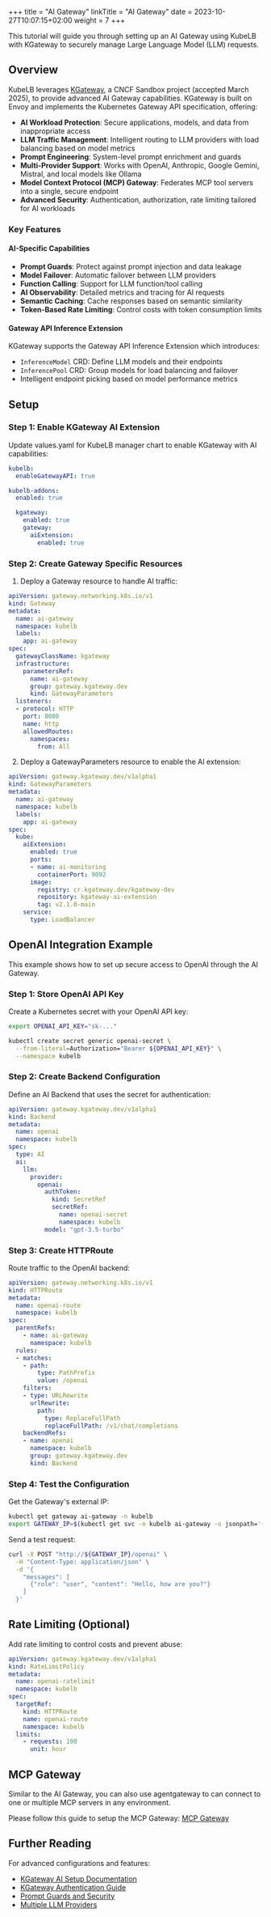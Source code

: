 +++
title = "AI Gateway"
linkTitle = "AI Gateway"
date = 2023-10-27T10:07:15+02:00
weight = 7
+++

This tutorial will guide you through setting up an AI Gateway using KubeLB with KGateway to securely manage Large Language Model (LLM) requests.

## Overview

KubeLB leverages [KGateway](https://kgateway.dev/), a CNCF Sandbox project (accepted March 2025), to provide advanced AI Gateway capabilities. KGateway is built on Envoy and implements the Kubernetes Gateway API specification, offering:

- **AI Workload Protection**: Secure applications, models, and data from inappropriate access
- **LLM Traffic Management**: Intelligent routing to LLM providers with load balancing based on model metrics
- **Prompt Engineering**: System-level prompt enrichment and guards
- **Multi-Provider Support**: Works with OpenAI, Anthropic, Google Gemini, Mistral, and local models like Ollama
- **Model Context Protocol (MCP) Gateway**: Federates MCP tool servers into a single, secure endpoint
- **Advanced Security**: Authentication, authorization, rate limiting tailored for AI workloads

### Key Features

#### AI-Specific Capabilities

- **Prompt Guards**: Protect against prompt injection and data leakage
- **Model Failover**: Automatic failover between LLM providers
- **Function Calling**: Support for LLM function/tool calling
- **AI Observability**: Detailed metrics and tracing for AI requests
- **Semantic Caching**: Cache responses based on semantic similarity
- **Token-Based Rate Limiting**: Control costs with token consumption limits

#### Gateway API Inference Extension

KGateway supports the Gateway API Inference Extension which introduces:

- `InferenceModel` CRD: Define LLM models and their endpoints
- `InferencePool` CRD: Group models for load balancing and failover
- Intelligent endpoint picking based on model performance metrics

## Setup

### Step 1: Enable KGateway AI Extension

Update values.yaml for KubeLB manager chart to enable KGateway with AI capabilities:

```yaml
kubelb:
  enableGatewayAPI: true

kubelb-addons:
  enabled: true

  kgateway:
    enabled: true
    gateway:
      aiExtension:
        enabled: true
```

### Step 2: Create Gateway Specific Resources

1. Deploy a Gateway resource to handle AI traffic:

```yaml
apiVersion: gateway.networking.k8s.io/v1
kind: Gateway
metadata:
  name: ai-gateway
  namespace: kubelb
  labels:
    app: ai-gateway
spec:
  gatewayClassName: kgateway
  infrastructure:
    parametersRef:
      name: ai-gateway
      group: gateway.kgateway.dev
      kind: GatewayParameters
  listeners:
  - protocol: HTTP
    port: 8080
    name: http
    allowedRoutes:
      namespaces:
        from: All
```

2. Deploy a GatewayParameters resource to enable the AI extension:

```yaml
apiVersion: gateway.kgateway.dev/v1alpha1
kind: GatewayParameters
metadata:
  name: ai-gateway
  namespace: kubelb
  labels:
    app: ai-gateway
spec:
  kube:
    aiExtension:
      enabled: true
      ports:
      - name: ai-monitoring
        containerPort: 9092
      image:
        registry: cr.kgateway.dev/kgateway-dev
        repository: kgateway-ai-extension
        tag: v2.1.0-main
    service:
      type: LoadBalancer
```

## OpenAI Integration Example

This example shows how to set up secure access to OpenAI through the AI Gateway.

### Step 1: Store OpenAI API Key

Create a Kubernetes secret with your OpenAI API key:

```bash
export OPENAI_API_KEY="sk-..."

kubectl create secret generic openai-secret \
  --from-literal=Authorization="Bearer ${OPENAI_API_KEY}" \
  --namespace kubelb
```

### Step 2: Create Backend Configuration

Define an AI Backend that uses the secret for authentication:

```yaml
apiVersion: gateway.kgateway.dev/v1alpha1
kind: Backend
metadata:
  name: openai
  namespace: kubelb
spec:
  type: AI
  ai:
    llm:
      provider:
        openai:
          authToken:
            kind: SecretRef
            secretRef:
              name: openai-secret
              namespace: kubelb
          model: "gpt-3.5-turbo"
```

### Step 3: Create HTTPRoute

Route traffic to the OpenAI backend:

```yaml
apiVersion: gateway.networking.k8s.io/v1
kind: HTTPRoute
metadata:
  name: openai-route
  namespace: kubelb
spec:
  parentRefs:
    - name: ai-gateway
      namespace: kubelb
  rules:
  - matches:
    - path:
        type: PathPrefix
        value: /openai
    filters:
    - type: URLRewrite
      urlRewrite:
        path:
          type: ReplaceFullPath
          replaceFullPath: /v1/chat/completions
    backendRefs:
    - name: openai
      namespace: kubelb
      group: gateway.kgateway.dev
      kind: Backend
```

### Step 4: Test the Configuration

Get the Gateway's external IP:

```bash
kubectl get gateway ai-gateway -n kubelb
export GATEWAY_IP=$(kubectl get svc -n kubelb ai-gateway -o jsonpath='{.status.loadBalancer.ingress[0].ip}')
```

Send a test request:

```bash
curl -X POST "http://${GATEWAY_IP}/openai" \
  -H "Content-Type: application/json" \
  -d '{
    "messages": [
      {"role": "user", "content": "Hello, how are you?"}
    ]
  }'
```

## Rate Limiting (Optional)

Add rate limiting to control costs and prevent abuse:

```yaml
apiVersion: gateway.kgateway.dev/v1alpha1
kind: RateLimitPolicy
metadata:
  name: openai-ratelimit
  namespace: kubelb
spec:
  targetRef:
    kind: HTTPRoute
    name: openai-route
    namespace: kubelb
  limits:
    - requests: 100
      unit: hour
```

## MCP Gateway

Similar to the AI Gateway, you can also use agentgateway to can connect to one or multiple MCP servers in any environment.

Please follow this guide to setup the MCP Gateway: [MCP Gateway](https://kgateway.dev/docs/agentgateway/mcp/)

## Further Reading

For advanced configurations and features:

- [KGateway AI Setup Documentation](https://kgateway.dev/docs/ai/setup/)
- [KGateway Authentication Guide](https://kgateway.dev/docs/ai/auth/)
- [Prompt Guards and Security](https://kgateway.dev/docs/ai/prompt-guards/)
- [Multiple LLM Providers](https://kgateway.dev/docs/ai/providers/)
